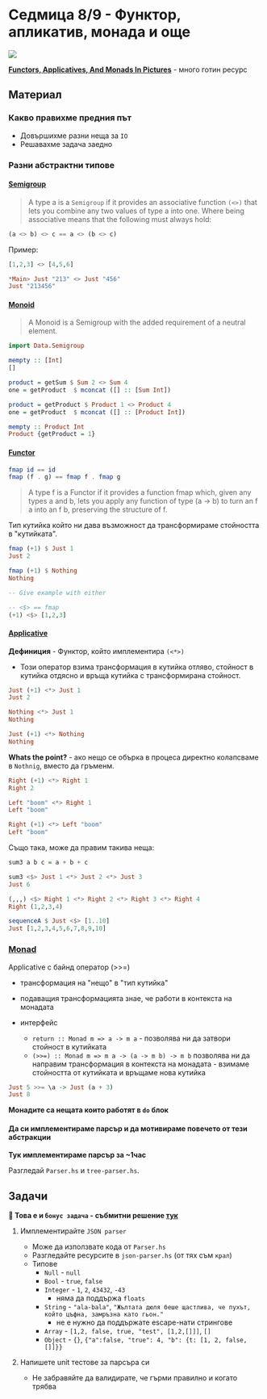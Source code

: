 # Седмица 8/9 - Функтор, апликатив, монада и още

![](https://adit.io/imgs/functors/value_and_context.png)

**[Functors, Applicatives, And Monads In Pictures](https://adit.io/posts/2013-04-17-functors,_applicatives,_and_monads_in_pictures.html)** - много готин ресурс

## Материал

### Какво правихме предния път

- Довършихме разни неща за `IO`
- Решавахме задача заедно

### Разни абстрактни типове

#### [Semigroup](https://hackage.haskell.org/package/base-4.14.0.0/docs/Data-Semigroup.html)

> A type a is a `Semigroup` if it provides an associative function `(<>)` that lets you combine any two values of type a into one. Where being associative means that the following must always hold:

```hs
(a <> b) <> c == a <> (b <> c)
```

Пример:

```hs
[1,2,3] <> [4,5,6]

*Main> Just "213" <> Just "456"
Just "213456"
```

#### [Monoid](https://hackage.haskell.org/package/base-4.14.0.0/docs/Data-Monoid.html)

> A Monoid is a Semigroup with the added requirement of a neutral element.

```hs
import Data.Semigroup

mempty :: [Int]
[]

product = getSum $ Sum 2 <> Sum 4
one = getProduct  $ mconcat ([] :: [Sum Int])

product = getProduct $ Product 1 <> Product 4
one = getProduct  $ mconcat ([] :: [Product Int])

mempty :: Product Int
Product {getProduct = 1}
```

#### [Functor](https://hackage.haskell.org/package/base-4.14.0.0/docs/Data-Functor.html)

```hs
fmap id == id
fmap (f . g) == fmap f . fmap g
```

> A type f is a Functor if it provides a function fmap which, given any types a and b, lets you apply any function of type (a -> b) to turn an f a into an f b, preserving the structure of f.

Тип кутийка който ни дава възможност да трансформираме стойността в "кутийката".

```hs
fmap (+1) $ Just 1
Just 2

fmap (+1) $ Nothing
Nothing

-- Give example with either

-- <$> == fmap
(+1) <$> [1,2,3]
```

#### [Applicative](https://hackage.haskell.org/package/base-4.14.0.0/docs/Control-Applicative.html)

**Дефиниция** - Функтор, който имплементира `(<*>)`

- Този оператор взима трансформация в кутийка отляво, стойност в кутийка отдясно
  и връща кутийка с трансформирана стойност.

```hs
Just (+1) <*> Just 1
Just 2

Nothing <*> Just 1
Nothing

Just (+1) <*> Nothing
Nothing
```

**Whats the point?** - ако нещо се обърка в процеса директно колапсваме в `Nothnig`,
вместо да гръменм.

```hs
Right (+1) <*> Right 1
Right 2

Left "boom" <*> Right 1
Left "boom"

Right (+1) <*> Left "boom"
Left "boom"
```

Също така, може да правим такива неща:

```hs
sum3 a b c = a + b + c

sum3 <$> Just 1 <*> Just 2 <*> Just 3
Just 6

(,,,) <$> Right 1 <*> Right 2 <*> Right 3 <*> Right 4
Right (1,2,3,4)

sequenceA $ Just <$> [1..10]
Just [1,2,3,4,5,6,7,8,9,10]
```

### [Monad](https://hackage.haskell.org/package/base-4.14.0.0/docs/Control-Monad.html)

Applicative с байнд оператор (>>=)

- трансформация на "нещо" в "тип кутийка"
- подаващия трансформацията знае, че работи в контекста на монадата
- интерфейс

  - `return :: Monad m => a -> m a` - позволява ни да затвори стойност в кутийката
  - `(>>=) :: Monad m => m a -> (a -> m b) -> m b`
    позволява ни да направим трансформация в контекста на монадата - взимаме стойността от кутийката и връщаме нова кутийка

```hs
Just 5 >>= \a -> Just (a + 3)
Just 8
```

**Монадите са нещата които работят в `do` блок**

#### Да си имплементираме парсър и да мотивираме повечето от тези абстракции

**Тук имплементираме парсър за ~1час**

Разгледай `Parser.hs` и `tree-parser.hs`.

## Задачи

**🌟 Това е и `бонус задача` - събмитни решение [тук](https://github.com/ichko/fmi-fp-2020-21/issues/9)**

1. Имплементирайте `JSON parser`

   - Може да използвате кода от `Parser.hs`
   - Разгледайте ресурсите в `json-parser.hs` (от тях съм `крал`)
   - Типове
     - `Null` - `null`
     - `Bool` - `true`, `false`
     - `Integer` - `1`, `2`, `43432`, `-43`
       - няма да поддържа `floats`
     - `String` - `"ala-bala"`, `"Жълтата дюля беше щастлива, че пухът, който цъфна, замръзна като гьон."`
       - не е нужно да поддържате escape-нати стрингове
     - `Array` - `[1,2, false, true, "test", [1,2,[]]]`, `[]`
     - `Object` - `{}`, `{"a":false, "true": 4, "b": {t: [1, 2, false, []]}}`

2. Напишете unit тестове за парсъра си
   - Не забравяйте да валидирате, че гърми правилно и когато трябва
